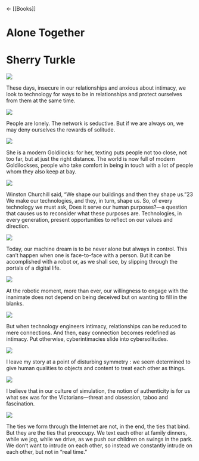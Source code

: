 ← [[Books]]

# Alone Together

# Sherry Turkle

![](https://readwise-assets.s3.amazonaws.com/static/images/new_icons/chevron-down-alt-thin.a0ebfe57a28f.svg)

These days, insecure in our relationships and anxious about intimacy, we look to technology for ways to be in relationships and protect ourselves from them at the same time.

![](https://readwise-assets.s3.amazonaws.com/static/images/new_icons/chevron-down-alt-thin.a0ebfe57a28f.svg)

People are lonely. The network is seductive. But if we are always on, we may deny ourselves the rewards of solitude.

![](https://readwise-assets.s3.amazonaws.com/static/images/new_icons/chevron-down-alt-thin.a0ebfe57a28f.svg)

She is a modern Goldilocks: for her, texting puts people not too close, not too far, but at just the right distance. The world is now full of modern Goldilockses, people who take comfort in being in touch with a lot of people whom they also keep at bay.

![](https://readwise-assets.s3.amazonaws.com/static/images/new_icons/chevron-down-alt-thin.a0ebfe57a28f.svg)

Winston Churchill said, “We shape our buildings and then they shape us.”23 We make our technologies, and they, in turn, shape us. So, of every technology we must ask, Does it serve our human purposes?—a question that causes us to reconsider what these purposes are. Technologies, in every generation, present opportunities to reflect on our values and direction.

![](https://readwise-assets.s3.amazonaws.com/static/images/new_icons/chevron-down-alt-thin.a0ebfe57a28f.svg)

Today, our machine dream is to be never alone but always in control. This can’t happen when one is face-to-face with a person. But it can be accomplished with a robot or, as we shall see, by slipping through the portals of a digital life.

![](https://readwise-assets.s3.amazonaws.com/static/images/new_icons/chevron-down-alt-thin.a0ebfe57a28f.svg)

At the robotic moment, more than ever, our willingness to engage with the inanimate does not depend on being deceived but on wanting to fill in the blanks.

![](https://readwise-assets.s3.amazonaws.com/static/images/new_icons/chevron-down-alt-thin.a0ebfe57a28f.svg)

But when technology engineers intimacy, relationships can be reduced to mere connections. And then, easy connection becomes redefined as intimacy. Put otherwise, cyberintimacies slide into cybersolitudes.

![](https://readwise-assets.s3.amazonaws.com/static/images/new_icons/chevron-down-alt-thin.a0ebfe57a28f.svg)

I leave my story at a point of disturbing symmetry : we seem determined to give human qualities to objects and content to treat each other as things.

![](https://readwise-assets.s3.amazonaws.com/static/images/new_icons/chevron-down-alt-thin.a0ebfe57a28f.svg)

I believe that in our culture of simulation, the notion of authenticity is for us what sex was for the Victorians—threat and obsession, taboo and fascination.

![](https://readwise-assets.s3.amazonaws.com/static/images/new_icons/chevron-down-alt-thin.a0ebfe57a28f.svg)

The ties we form through the Internet are not, in the end, the ties that bind. But they are the ties that preoccupy. We text each other at family dinners, while we jog, while we drive, as we push our children on swings in the park. We don’t want to intrude on each other, so instead we constantly intrude on each other, but not in “real time.”